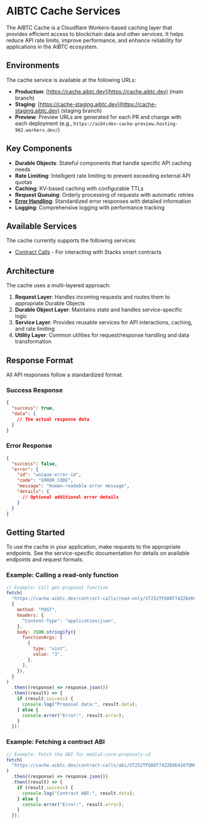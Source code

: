 # AIBTC Cache Services

The AIBTC Cache is a Cloudflare Workers-based caching layer that provides efficient access to blockchain data and other services. It helps reduce API rate limits, improve performance, and enhance reliability for applications in the AIBTC ecosystem.

## Environments

The cache service is available at the following URLs:

- **Production**: [https://cache.aibtc.dev](https://cache.aibtc.dev) (main branch)
- **Staging**: [https://cache-staging.aibtc.dev](https://cache-staging.aibtc.dev) (staging branch)
- **Preview**: Preview URLs are generated for each PR and change with each deployment (e.g., `https://aibtcdev-cache-preview.hosting-962.workers.dev/`)

## Key Components

- **Durable Objects**: Stateful components that handle specific API caching needs
- **Rate Limiting**: Intelligent rate limiting to prevent exceeding external API quotas
- **Caching**: KV-based caching with configurable TTLs
- **Request Queuing**: Orderly processing of requests with automatic retries
- **[Error Handling](error-handling.md)**: Standardized error responses with detailed information
- **Logging**: Comprehensive logging with performance tracking

## Available Services

The cache currently supports the following services:

- [Contract Calls](/aibtc-cache/contract-calls/README.md) - For interacting with Stacks smart contracts

## Architecture

The cache uses a multi-layered approach:

1. **Request Layer**: Handles incoming requests and routes them to appropriate Durable Objects
2. **Durable Object Layer**: Maintains state and handles service-specific logic
3. **Service Layer**: Provides reusable services for API interactions, caching, and rate limiting
4. **Utility Layer**: Common utilities for request/response handling and data transformation

## Response Format

All API responses follow a standardized format:

### Success Response

```json
{
  "success": true,
  "data": {
    // The actual response data
  }
}
```

### Error Response

```json
{
  "success": false,
  "error": {
    "id": "unique-error-id",
    "code": "ERROR_CODE",
    "message": "Human-readable error message",
    "details": {
      // Optional additional error details
    }
  }
}
```

## Getting Started

To use the cache in your application, make requests to the appropriate endpoints. See the service-specific documentation for details on available endpoints and request formats.

### Example: Calling a read-only function

```javascript
// Example: Call get-proposal function
fetch(
  "https://cache.aibtc.dev/contract-calls/read-only/ST252TFQ08T74ZZ6XK426TQNV4EXF1D4RMTTNCWFA/media3-action-proposals-v2/get-proposal",
  {
    method: "POST",
    headers: {
      "Content-Type": "application/json",
    },
    body: JSON.stringify({
      functionArgs: [
        {
          type: "uint",
          value: "3",
        },
      ],
    }),
  }
)
  .then((response) => response.json())
  .then((result) => {
    if (result.success) {
      console.log("Proposal data:", result.data);
    } else {
      console.error("Error:", result.error);
    }
  });
```

### Example: Fetching a contract ABI

```javascript
// Example: Fetch the ABI for media3-core-proposals-v2
fetch(
  "https://cache.aibtc.dev/contract-calls/abi/ST252TFQ08T74ZZ6XK426TQNV4EXF1D4RMTTNCWFA/media3-core-proposals-v2"
)
  .then((response) => response.json())
  .then((result) => {
    if (result.success) {
      console.log("Contract ABI:", result.data);
    } else {
      console.error("Error:", result.error);
    }
  });
```
